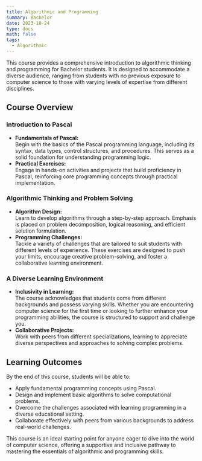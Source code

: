 ```yaml
---
title: Algorithmic and Programming
summary: Bachelor 
date: 2023-10-24
type: docs
math: false
tags:
  - Algorithmic
---
```

This course provides a comprehensive introduction to algorithmic thinking and programming for Bachelor students. It is designed to accommodate a diverse audience, ranging from students with no previous exposure to computer science to those with varying levels of expertise from different disciplines.

## Course Overview

### Introduction to Pascal
- **Fundamentals of Pascal:**  
  Begin with the basics of the Pascal programming language, including its syntax, data types, control structures, and procedures. This serves as a solid foundation for understanding programming logic.
- **Practical Exercises:**  
  Engage in hands-on activities and projects that build proficiency in Pascal, reinforcing core programming concepts through practical implementation.

### Algorithmic Thinking and Problem Solving
- **Algorithm Design:**  
  Learn to develop algorithms through a step-by-step approach. Emphasis is placed on problem decomposition, logical reasoning, and efficient solution formulation.
- **Programming Challenges:**  
  Tackle a variety of challenges that are tailored to suit students with different levels of experience. These exercises are designed to push your limits, encourage creative problem-solving, and foster a collaborative learning environment.

### A Diverse Learning Environment
- **Inclusivity in Learning:**  
  The course acknowledges that students come from different backgrounds and possess varying skills. Whether you are encountering computer science for the first time or looking to further enhance your programming abilities, the course is structured to support and challenge you.
- **Collaborative Projects:**  
  Work with peers from different specializations, learning to appreciate diverse perspectives and approaches to solving complex problems.

## Learning Outcomes

By the end of this course, students will be able to:
- Apply fundamental programming concepts using Pascal.
- Design and implement basic algorithms to solve computational problems.
- Overcome the challenges associated with learning programming in a diverse educational setting.
- Collaborate effectively with peers from various backgrounds to address real-world challenges.

This course is an ideal starting point for anyone eager to dive into the world of computer science, offering a supportive and inclusive pathway to mastering the essentials of algorithmic and programming skills.






